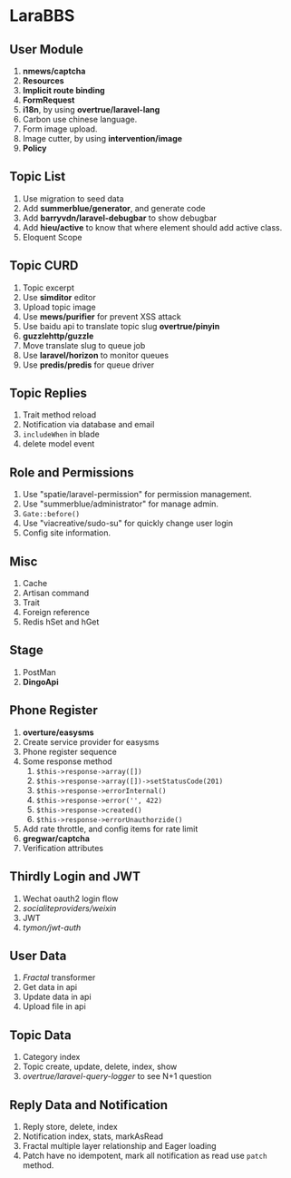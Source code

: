# LaraBBS

## User Module

1. **nmews/captcha**
2. **Resources**
3. **Implicit route binding**
4. **FormRequest**
5. **i18n**, by using **overtrue/laravel-lang**
6. Carbon use chinese language.
7. Form image upload.
8. Image cutter, by using **intervention/image**
9. **Policy**

## Topic List

1. Use migration to seed data
2. Add **summerblue/generator**, and generate code
3. Add **barryvdn/laravel-debugbar** to show debugbar
4. Add **hieu/active** to know that where element should add active class.
5. Eloquent Scope

## Topic CURD

1. Topic excerpt
2. Use **simditor** editor
3. Upload topic image
4. Use **mews/purifier** for prevent XSS attack
5. Use baidu api to translate topic slug **overtrue/pinyin**
6. **guzzlehttp/guzzle**
7. Move translate slug to queue job
8. Use **laravel/horizon** to monitor queues
9. Use **predis/predis** for queue driver

## Topic Replies

1. Trait method reload
2. Notification via database and email
3. `includeWhen` in blade
4. delete model event

## Role and Permissions

1. Use "spatie/laravel-permission" for permission management.
2. Use "summerblue/administrator" for manage admin.
3. `Gate::before()`
4. Use "viacreative/sudo-su" for quickly change user login
5. Config site information.

## Misc

1. Cache
2. Artisan command
3. Trait
4. Foreign reference
5. Redis hSet and hGet

## Stage

1. PostMan
2. **DingoApi**

## Phone Register

1. **overture/easysms**
2. Create service provider for easysms
3. Phone register sequence
4. Some response method
    1. `$this->response->array([])`
    2. `$this->response->array([])->setStatusCode(201)`
    3. `$this->response->errorInternal()`
    4. `$this->response->error('', 422)`
    5. `$this->response->created()`
    6. `$this->response->errorUnauthorzide()`
5. Add rate throttle, and config items for rate limit
6. **gregwar/captcha**
7. Verification attributes

## Thirdly Login and JWT

1. Wechat oauth2 login flow
2. *socialiteproviders/weixin*
3. JWT
4. *tymon/jwt-auth*

## User Data

1. *Fractal* transformer
2. Get data in api
3. Update data in api
4. Upload file in api

## Topic Data

1. Category index
2. Topic create, update, delete, index, show
3. *overtrue/laravel-query-logger* to see N+1 question

## Reply Data and Notification

1. Reply store, delete, index
2. Notification index, stats, markAsRead
3. Fractal multiple layer relationship and Eager loading
4. Patch have no idempotent, mark all notification as read use `patch` method.
